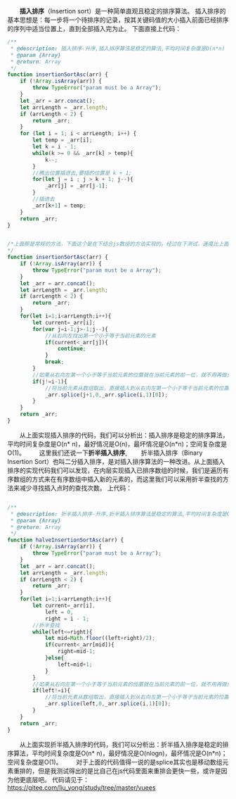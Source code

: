 &emsp;&emsp;**插入排序**（Insertion sort）是一种简单直观且稳定的排序算法。
插入排序的基本思想是：每一步将一个待排序的记录，按其关键码值的大小插入前面已经排序的序列中适当位置上，直到全部插入完为止。
下面直接上代码：
```JavaScript
/**
 * @description: 插入排序-升序,插入排序算法是稳定的算法,平均时间复杂度是O(n*n)
 * @param {Array}
 * @return: Array
 */
function insertionSortAsc(arr) {
    if (!Array.isArray(arr)) {
        throw TypeError("param must be a Array");
    }
    let _arr = arr.concat();
    let arrLength = _arr.length;
    if (arrLength < 2) {
        return _arr;
    }
    for (let i = 1; i < arrLength; i++) {
        let temp = _arr[i];
        let k = i - 1;
        while(k >= 0 && _arr[k] > temp){
            k--;
        }
        //腾出位置插进去,要插的位置是 k + 1;
        for(let j = i ; j > k + 1; j--){
            _arr[j] = _arr[j-1];
        }
        //插进去
        _arr[k+1] = temp;
    }
    return _arr;
}


/*上面那是常规的方法，下面这个是在下结合js数组的方法实现的，经过在下测试，速度比上面的会更快些。同时也更容易理解点
*/
function insertionSortAsc(arr) {
    if (!Array.isArray(arr)) {
        throw TypeError("param must be a Array");
    }
    let _arr = arr.concat();
    let arrLength = _arr.length;
    if (arrLength < 2) {
        return _arr;
    }
    for(let i=1;i<arrLength;i++){
        let current=_arr[i];
        for(var j=i-1;j>-1;j--){
            //从右向左找出第一个小于等于当前元素的元素
            if(current<_arr[j]){
                continue;
            }
            break;
        }
        //如果从右向左第一个小于等于当前元素的位置就在当前元素的前一位，就不用再做处理了
        if(j!=i-1){
            //将当前元素从数组取出，直接插入到从右向左第一个小于等于当前元素的位置后面
            _arr.splice(j+1,0,_arr.splice(i,1)[0]);
        }
    }
    return _arr;
}
```
&emsp;&emsp;从上面实现插入排序的代码，我们可以分析出：插入排序是稳定的排序算法，平均时间复杂度是O(n* n)，最好情况是O(n)，最坏情况是O(n*n)；空间复杂度是O(1)。
&emsp;&emsp;这里我们还说一下**折半插入排序**,
&emsp;&emsp;折半插入排序（Binary Insertion Sort）也叫二分插入排序，是对插入排序算法的一种改进。从上面插入排序的实现代码我们可以发现，在内层实现插入已排序数组的时候，我们是遍历有序数组的方式来在有序数组中插入新的元素的，而这里我们可以采用折半查找的方法来减少寻找插入点时的查找次数。
上代码：
```JavaScript

/**
 * @description: 折半插入排序-升序,折半插入排序算法是稳定的算法,平均时间复杂度是O(n*n)
 * @param {Array}
 * @return: Array
 */
function halveInsertionSortAsc(arr) {
    if (!Array.isArray(arr)) {
        throw TypeError("param must be a Array");
    }
    let _arr = arr.concat();
    let arrLength = _arr.length;
    if (arrLength < 2) {
        return _arr;
    }
    for(let i=1;i<arrLength;i++){
        let current=_arr[i],
            left = 0,
            right = i - 1;
        //折半查找
        while(left<=right){
            let mid=Math.floor((left+right)/2);
            if(current<_arr[mid]){
                right=mid-1;
            }else{
                left=mid+1;
            }
        }
        //如果从右向左第一个小于等于当前元素的位置就在当前元素的前一位，就不用再做处理了
        if(left!=i){
            //将当前元素从数组取出，直接插入到从右向左第一个小于等于当前元素的位置后面
            _arr.splice(left,0,_arr.splice(i,1)[0]);
        }
    }
    return _arr;
}
```
&emsp;&emsp;从上面实现折半插入排序的代码，我们可以分析出：折半插入排序是稳定的排序算法，平均时间复杂度是O(n* n)，最好情况是O(nlogn)，最坏情况是O(n*n)；空间复杂度是O(1)。
&emsp;&emsp;对于上面的代码值得一说的是splice其实也是移动数组元素重排的，但是我测试得出的是比自己在js代码里面来重排会更快一些，或许是因为他更底层吧。
代码请见于：https://gitee.com/liu_yong/study/tree/master/vuees